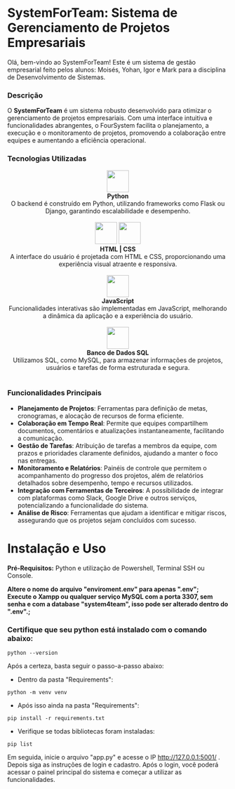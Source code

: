 # SystemForTeam: Sistema de Gerenciamento de Projetos Empresariais

Olá, bem-vindo ao SystemForTeam! Este é um sistema de gestão empresarial feito pelos alunos: Moisés, Yohan, Igor e Mark para a disciplina de Desenvolvimento de Sistemas.

### Descrição

O **SystemForTeam** é um sistema robusto desenvolvido para otimizar o gerenciamento de projetos empresariais. Com uma interface intuitiva e funcionalidades abrangentes, o FourSystem facilita o planejamento, a execução e o monitoramento de projetos, promovendo a colaboração entre equipes e aumentando a eficiência operacional.

### Tecnologias Utilizadas

<div align="center">
    <img src="https://cdn.jsdelivr.net/gh/devicons/devicon@latest/icons/python/python-original.svg" width="50" height="50" /><br>
    <strong>Python</strong><br>O backend é construído em Python, utilizando frameworks como Flask ou Django, garantindo escalabilidade e desempenho.
</div>
<br>

<div align="center">
    <img src="https://cdn.jsdelivr.net/gh/devicons/devicon@latest/icons/html5/html5-original.svg" width="50" height="50" />
    <img src="https://cdn.jsdelivr.net/gh/devicons/devicon@latest/icons/css3/css3-original.svg"  width="50" height="50" /><br>
    <strong>HTML  | CSS</strong><br>A interface do usuário é projetada com HTML e CSS, proporcionando uma experiência visual atraente e responsiva.
</div>
<br>

<div align="center">
    <img src="https://cdn.jsdelivr.net/gh/devicons/devicon@latest/icons/javascript/javascript-original.svg" width="50" height="50" /><br>
    <strong>JavaScript</strong><br>Funcionalidades interativas são implementadas em JavaScript, melhorando a dinâmica da aplicação e a experiência do usuário.
</div>
<br>

<div align="center">
    <img src="https://cdn.jsdelivr.net/gh/devicons/devicon@latest/icons/mysql/mysql-original.svg" width="50" height="50" /><br>
    <strong>Banco de Dados SQL</strong><br>Utilizamos SQL, como MySQL, para armazenar informações de projetos, usuários e tarefas de forma estruturada e segura.
</div>
<br>

### Funcionalidades Principais

- **Planejamento de Projetos**: Ferramentas para definição de metas, cronogramas, e alocação de recursos de forma eficiente.
- **Colaboração em Tempo Real**: Permite que equipes compartilhem documentos, comentários e atualizações instantaneamente, facilitando a comunicação.
- **Gestão de Tarefas**: Atribuição de tarefas a membros da equipe, com prazos e prioridades claramente definidos, ajudando a manter o foco nas entregas.
- **Monitoramento e Relatórios**: Painéis de controle que permitem o acompanhamento do progresso dos projetos, além de relatórios detalhados sobre desempenho, tempo e recursos utilizados.
- **Integração com Ferramentas de Terceiros**: A possibilidade de integrar com plataformas como Slack, Google Drive e outros serviços, potencializando a funcionalidade do sistema.
- **Análise de Risco**: Ferramentas que ajudam a identificar e mitigar riscos, assegurando que os projetos sejam concluídos com sucesso.

# Instalação e Uso  
**Pré-Requisitos:** Python e utilização de Powershell, Terminal SSH ou Console.<br>

**Altere o nome do arquivo "enviroment.env" para apenas ".env";** <br>
**Execute o Xampp ou qualquer serviço MySQL com a porta 3307, sem senha e com a database "system4team", isso pode ser alterado dentro do ".env".;**
### Certifique que seu python está instalado com o comando abaixo:
```
python --version
```
Após a certeza, basta seguir o passo-a-passo abaixo:<br>
- Dentro da pasta "Requirements":<br>
```
python -m venv venv
```
- Após isso ainda na pasta "Requirements":<br>
```
pip install -r requirements.txt
```
- Verifique se todas bibliotecas foram instaladas:<br>
```
pip list
```

Em seguida, inicie o arquivo "app.py" e acesse o IP http://127.0.0.1:5001/ . 
Depois siga as instruções de login e cadastro. Após o login, você poderá acessar o painel principal do sistema e começar a utilizar as funcionalidades.
